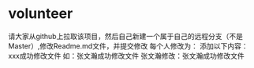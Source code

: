 # volunteer
请大家从github上拉取该项目，然后自己新建一个属于自己的远程分支（不是Master）,修改Readme.md文件，并提交修改
每个人修改为：
添加以下内容：
xxx成功修改文件
如：张文瀚成功修改文件
张文瀚修改：张文瀚成功修改文件
